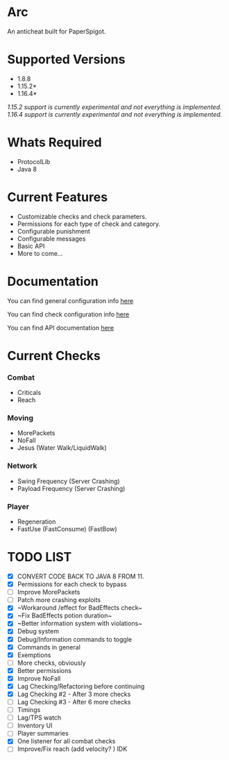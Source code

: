# Arc
An anticheat built for PaperSpigot.

# Supported Versions
- 1.8.8 
- 1.15.2*
- 1.16.4*

*1.15.2 support is currently experimental and not everything is implemented.*
*1.16.4 support is currently experimental and not everything is implemented.*

# Whats Required
- ProtocolLib
- Java 8

# Current Features
- Customizable checks and check parameters.
- Permissions for each type of check and category.
- Configurable punishment
- Configurable messages
- Basic API
- More to come...

# Documentation
You can find general configuration info [here](https://github.com/Vrekt/Arc/wiki/Configuration)

You can find check configuration info [here](https://github.com/Vrekt/Arc/wiki/Check-configuration)

You can find API documentation [here](https://github.com/Vrekt/Arc/wiki/API)

# Current Checks
### Combat
- Criticals
- Reach
### Moving
- MorePackets
- NoFall
- Jesus (Water Walk/LiquidWalk)
### Network
- Swing Frequency (Server Crashing)
- Payload Frequency (Server Crashing)
### Player
- Regeneration
- FastUse (FastConsume) (FastBow)

# TODO LIST

- [x] CONVERT CODE BACK TO JAVA 8 FROM 11.
- [x] Permissions for each check to bypass
- [ ] Improve MorePackets
- [ ] Patch more crashing exploits
- [x] ~Workaround /effect for BadEffects check~
- [x] ~Fix BadEffects potion duration~
- [x] ~Better information system with violations~
- [x] Debug system
- [x] Debug/Information commands to toggle
- [x] Commands in general
- [x] Exemptions 
- [ ] More checks, obviously
- [x] Better permissions
- [x] Improve NoFall 
- [x] Lag Checking/Refactoring before continuing
- [x] Lag Checking #2 - After 3 more checks
- [ ] Lag Checking #3 - After 6 more checks
- [ ] Timings
- [ ] Lag/TPS watch
- [ ] Inventory UI
- [ ] Player summaries
- [x] One listener for all combat checks
- [ ] Improve/Fix reach (add velocity? ) IDK
